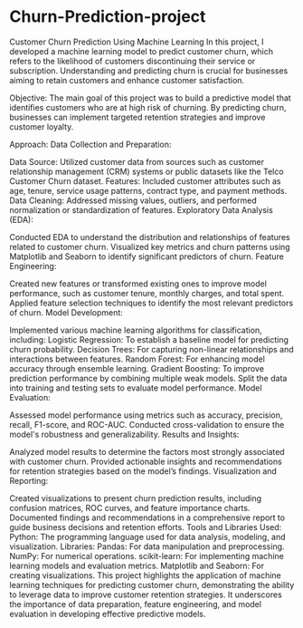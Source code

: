 # Churn-Prediction-project

Customer Churn Prediction Using Machine Learning
In this project, I developed a machine learning model to predict customer churn, which refers to the likelihood of customers discontinuing their service or subscription. Understanding and predicting churn is crucial for businesses aiming to retain customers and enhance customer satisfaction.

Objective:
The main goal of this project was to build a predictive model that identifies customers who are at high risk of churning. By predicting churn, businesses can implement targeted retention strategies and improve customer loyalty.

Approach:
Data Collection and Preparation:

Data Source: Utilized customer data from sources such as customer relationship management (CRM) systems or public datasets like the Telco Customer Churn dataset.
Features: Included customer attributes such as age, tenure, service usage patterns, contract type, and payment methods.
Data Cleaning: Addressed missing values, outliers, and performed normalization or standardization of features.
Exploratory Data Analysis (EDA):

Conducted EDA to understand the distribution and relationships of features related to customer churn.
Visualized key metrics and churn patterns using Matplotlib and Seaborn to identify significant predictors of churn.
Feature Engineering:

Created new features or transformed existing ones to improve model performance, such as customer tenure, monthly charges, and total spent.
Applied feature selection techniques to identify the most relevant predictors of churn.
Model Development:

Implemented various machine learning algorithms for classification, including:
Logistic Regression: To establish a baseline model for predicting churn probability.
Decision Trees: For capturing non-linear relationships and interactions between features.
Random Forest: For enhancing model accuracy through ensemble learning.
Gradient Boosting: To improve prediction performance by combining multiple weak models.
Split the data into training and testing sets to evaluate model performance.
Model Evaluation:

Assessed model performance using metrics such as accuracy, precision, recall, F1-score, and ROC-AUC.
Conducted cross-validation to ensure the model's robustness and generalizability.
Results and Insights:

Analyzed model results to determine the factors most strongly associated with customer churn.
Provided actionable insights and recommendations for retention strategies based on the model’s findings.
Visualization and Reporting:

Created visualizations to present churn prediction results, including confusion matrices, ROC curves, and feature importance charts.
Documented findings and recommendations in a comprehensive report to guide business decisions and retention efforts.
Tools and Libraries Used:
Python: The programming language used for data analysis, modeling, and visualization.
Libraries:
Pandas: For data manipulation and preprocessing.
NumPy: For numerical operations.
scikit-learn: For implementing machine learning models and evaluation metrics.
Matplotlib and Seaborn: For creating visualizations.
This project highlights the application of machine learning techniques for predicting customer churn, demonstrating the ability to leverage data to improve customer retention strategies. It underscores the importance of data preparation, feature engineering, and model evaluation in developing effective predictive models.
